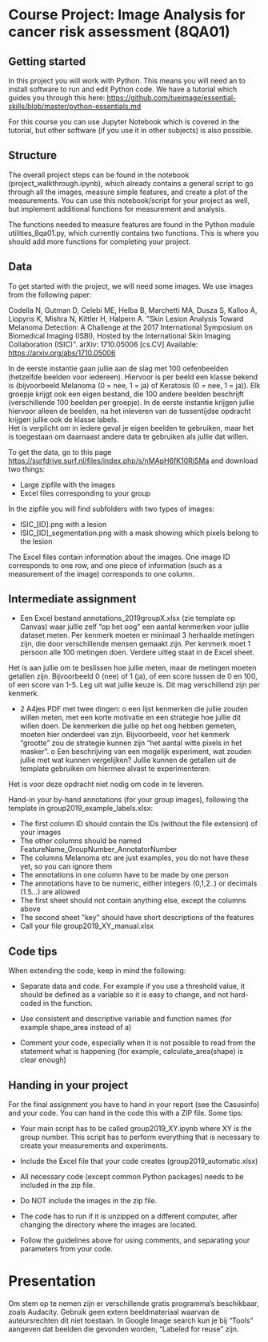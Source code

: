 # Course Project: Image Analysis for cancer risk assessment (8QA01)


## Getting started 

In this project you will work with Python. This means you will need an to install software to run and edit Python code. We have a tutorial which guides you through this here: https://github.com/tueimage/essential-skills/blob/master/python-essentials.md 

For this course you can use Jupyter Notebook which is covered in the tutorial, but other software (if you use it in other subjects) is also possible. 

## Structure

The overall project steps can be found in the notebook (project_walkthrough.ipynb), which already contains a general script to go through all the images, measure simple features, and create a plot of the measurements. You can use this notebook/script for your project as well, but implement additional functions for measurement and analysis. 

The functions needed to measure features are found in the Python module utilities_8qa01.py, which currently contains two functions. This is where you should add more functions for completing your project. 

## Data

To get started with the project, we will need some images. We use images from the following paper:

Codella N, Gutman D, Celebi ME, Helba B, Marchetti MA, Dusza S, Kalloo A, Liopyris K, Mishra N, Kittler H, Halpern A. "Skin Lesion Analysis Toward Melanoma Detection: A Challenge at the 2017 International Symposium on Biomedical Imaging (ISBI), Hosted by the International Skin Imaging Collaboration (ISIC)". arXiv: 1710.05006 [cs.CV] Available: https://arxiv.org/abs/1710.05006


In de eerste instantie gaan jullie aan de slag met 100 oefenbeelden (hetzelfde beelden voor iedereen). Hiervoor is per beeld een klasse bekend is (bijvoorbeeld Melanoma (0 = nee, 1 = ja) of Keratosis (0 = nee, 1 = ja)). 
Elk groepje krijgt ook een eigen bestand, die 100 andere beelden beschrijft (verschillende 100 beelden per groepje). In de eerste instantie krijgen jullie hiervoor alleen de beelden, na het inleveren van de tussentijdse opdracht krijgen jullie ook de klasse labels.  
Het is verplicht om in iedere geval je eigen beelden te gebruiken, maar het is toegestaan om daarnaast andere data te gebruiken als jullie dat willen. 


To get the data, go to this page https://surfdrive.surf.nl/files/index.php/s/nMApH6fK10RjSMa and download two things:  

- Large zipfile with the images
- Excel files corresponding to your group

In the zipfile you will find subfolders with two types of images:

-	ISIC_[ID].png with a lesion
-	ISIC_[ID]_segmentation.png with a mask showing which pixels belong to the lesion

The Excel files contain information about the images. One image ID corresponds to one row, and one piece of information (such as a measurement of the image) corresponds to one column. 

## Intermediate assignment

-	Een Excel bestand annotations_2019groupX.xlsx (zie template op Canvas) waar jullie zelf “op het oog” een aantal kenmerken voor jullie dataset meten. Per kenmerk moeten er minimaal 3 herhaalde metingen zijn, die door verschillende mensen gemaakt zijn. Per kenmerk moet 1 persoon alle 100 metingen doen. Verdere uitleg staat in de Excel sheet.  

Het is aan jullie om te beslissen hoe jullie meten, maar de metingen moeten getallen zijn. Bijvoorbeeld 0 (nee) of 1 (ja), of een score tussen de 0 en 100, of een score van 1-5. Leg uit wat jullie keuze is. Dit mag verschillend zijn per kenmerk. 

-	2 A4jes PDF met twee dingen:
o	een lijst kenmerken die jullie zouden willen meten, met een korte motivatie en een strategie hoe jullie dit willen doen. De kenmerken die jullie op het oog hebben gemeten, moeten hier onderdeel van zijn. Bijvoorbeeld, voor het kenmerk “grootte” zou de strategie kunnen zijn “het aantal witte pixels in het masker”. 
o	Een beschrijving van een mogelijk experiment, wat zouden jullie met wat kunnen vergelijken? Jullie kunnen de getallen uit de template gebruiken om hiermee alvast te experimenteren. 

Het is voor deze opdracht niet nodig om code in te leveren. 


Hand-in your by-hand annotations (for your group images), following the template in group2019_example_labels.xlsx:  

- The first column ID should contain the IDs (without the file extension) of your images
- The other columns should be named FeatureName_GroupNumber_AnnotatorNumber
- The columns Melanoma etc are just examples, you do not have these yet, so you can ignore them
- The annotations in one column have to be made by one person
- The annotations have to be numeric, either integers (0,1,2..) or decimals (1.5…) are allowed
- The first sheet should not contain anything else, except the columns above
- The second sheet "key" should have short descriptions of the features 
- Call your file group2019_XY_manual.xlsx



## Code tips

When extending the code, keep in mind the following:

- Separate data and code. For example if you use a threshold value, it should be defined as a variable so it is easy to change, and not hard-coded in the function. 

- Use consistent and descriptive variable and function names (for example shape_area instead of a) 

- Comment your code, especially when it is not possible to read from the statement what is happening (for example, calculate_area(shape) is clear enough) 



## Handing in your project

For the final assignment you have to hand in your report (see the Casusinfo) and your code. You can hand in the code this with a ZIP file. Some tips:

-	Your main script has to be called group2019_XY.ipynb where XY is the group number. This script has to perform everything that is necessary to create your measurements and experiments.  

- Include the Excel file that your code creates (group2019_automatic.xlsx)

-	All necessary code (except common Python packages) needs to be included in the zip file. 

- Do NOT include the images in the zip file. 

-	The code has to run if it is unzipped on a different computer, after changing the directory where the images are located.

-	Follow the guidelines above for using comments, and separating your parameters from your code. 

# Presentation
Om stem op te nemen zijn er verschillende gratis programma’s beschikbaar, zoals Audacity.
Gebruik geen extern beeldmateriaal waarvan de auteursrechten dit niet toestaan. In Google Image search kun je bij “Tools” aangeven dat beelden die gevonden worden, “Labeled for reuse” zijn.


